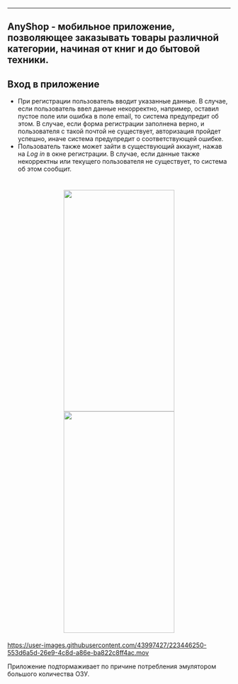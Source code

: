 ____
## AnyShop - мобильное приложение, позволяющее заказывать товары различной категории, начиная от книг и до бытовой техники.
## Вход в приложение
- При регистрации пользователь вводит указанные данные. В случае, если пользователь ввел данные некорректно, например, оставил пустое поле или ошибка в поле email, то система предупредит об этом. В случае, если форма регистрации заполнена верно, и пользователя с такой почтой не существует, авторизация пройдет успешно, иначе система предупредит о соответствующей ошибке.
- Пользователь также может зайти в существующий аккаунт, нажав на *Log in* в окне регистрации. В случае, если данные также некорректны или текущего пользователя не существует, то система об этом сообщит.
<h1 align="center">
  <img src="https://github.com/laceratione/e-commerce-app/assets/43997427/965680f9-5873-4b00-861f-1ded6ea14ad6" width="250" height="500">
<img src="https://github.com/laceratione/e-commerce-app/assets/43997427/f6c46f3a-02cd-4c2c-8347-cc0a556b6775" width="250" height="500">
</h1>



https://user-images.githubusercontent.com/43997427/223446250-553d6a5d-26e9-4c8d-a86e-ba822c8ff4ac.mov

Приложение подтормаживает по причине потребления эмулятором большого количества ОЗУ.
